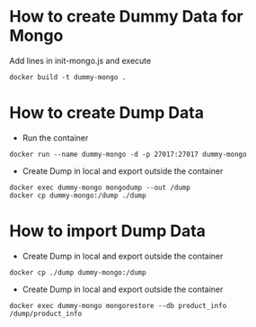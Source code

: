 # How to create Dummy Data for Mongo

Add lines in init-mongo.js and execute 
```
docker build -t dummy-mongo .
```

# How to create Dump Data
- Run the container 
```
docker run --name dummy-mongo -d -p 27017:27017 dummy-mongo
```
- Create Dump in local and export outside the container
```
docker exec dummy-mongo mongodump --out /dump
docker cp dummy-mongo:/dump ./dump
```
# How to import Dump Data
- Create Dump in local and export outside the container
```
docker cp ./dump dummy-mongo:/dump
```
- Create Dump in local and export outside the container
```
docker exec dummy-mongo mongorestore --db product_info /dump/product_info
```